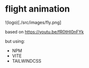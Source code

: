 # flight animation

!(logo)[./src/images/fly.png]

based on https://youtu.be/fR0tHI0nFYk

but using:

* NPM 
* VITE
* TAILWINDCSS
